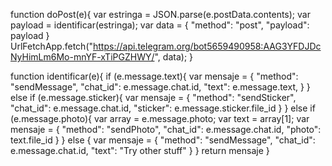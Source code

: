 function doPost(e){
  var estringa = JSON.parse(e.postData.contents);
  var payload = identificar(estringa);
  var data = {
    "method": "post",
    "payload": payload
  }
  UrlFetchApp.fetch("https://api.telegram.org/bot5659490958:AAG3YFDJDcNyHimLm6Mo-mnYF-xTiPGZHWY/", data);
}

function identificar(e){
  if (e.message.text){
    var mensaje = {
      "method": "sendMessage",
      "chat_id": e.message.chat.id,
      "text": e.message.text,
    } 
  }
  else if (e.message.sticker){
    var mensaje = {
      "method": "sendSticker",
      "chat_id": e.message.chat.id,
      "sticker": e.message.sticker.file_id
    }
   }
  else if (e.message.photo){
    var array = e.message.photo;
    var text = array[1];
    var mensaje = {
      "method": "sendPhoto",
      "chat_id": e.message.chat.id,
      "photo": text.file_id
    }
   }
    else {
    var mensaje = {
      "method": "sendMessage",
      "chat_id": e.message.chat.id,
      "text": "Try other stuff"
    }
   }
  return mensaje
}
